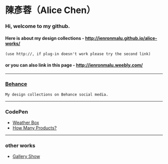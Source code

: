 <!--# alice-works-->
# 陳彥蓉（Alice Chen）

### Hi, welcome to my github.  

#### Here is about my design collections - http://ienronmalu.github.io/alice-works/
    (use http://, if plug-in doesn't work please try the second link)  
  
#### or you can also link in this page - http://ienronmalu.weebly.com/  
***  

<!--### Resume
cooming soon.-->
  
### [Behance](https://www.behance.net/ienronmalu0fe1) 
    My design collections on Behance social media.  
---  
  
### CodePen  
* [Weather Box](https://codepen.io/ienronmalu/pen/rwvQKx/) 
* [How Many Products?](https://codepen.io/ienronmalu/pen/NvPmQz/)
---  
  
### other works  
* [Gallery Show](https://ienronmalu.github.io/alice-works/others/galleryshow/)  
  
